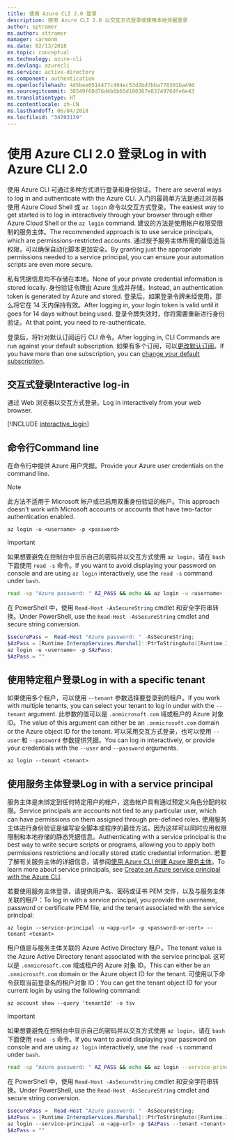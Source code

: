 ```yaml
---
title: 使用 Azure CLI 2.0 登录
description: 使用 Azure CLI 2.0 以交互方式登录或使用本地凭据登录
author: sptramer
ms.author: sttramer
manager: carmonm
ms.date: 02/13/2018
ms.topic: conceptual
ms.technology: azure-cli
ms.devlang: azurecli
ms.service: active-directory
ms.component: authentication
ms.openlocfilehash: 4d5bee6514477c494ec53d2bd7bba778301ba490
ms.sourcegitcommit: 38549f60d76d4b6b65d180367e83749769fe6e43
ms.translationtype: HT
ms.contentlocale: zh-CN
ms.lasthandoff: 06/04/2018
ms.locfileid: "34703139"
---
```

# <a name="log-in-with-azure-cli-20"></a><span data-ttu-id="7a6c5-103">使用 Azure CLI 2.0 登录</span><span class="sxs-lookup"><span data-stu-id="7a6c5-103">Log in with Azure CLI 2.0</span></span>

<span data-ttu-id="7a6c5-104">使用 Azure CLI 可通过多种方式进行登录和身份验证。</span><span class="sxs-lookup"><span data-stu-id="7a6c5-104">There are several ways to log in and authenticate with the Azure CLI.</span></span> <span data-ttu-id="7a6c5-105">入门的最简单方法是通过浏览器使用 Azure Cloud Shell 或 `az login` 命令以交互方式登录。</span><span class="sxs-lookup"><span data-stu-id="7a6c5-105">The easiest way to get started is to log in interactively through your browser through either Azure Cloud Shell or the `az login` command.</span></span>
<span data-ttu-id="7a6c5-106">建议的方法是使用帐户权限受限制的服务主体。</span><span class="sxs-lookup"><span data-stu-id="7a6c5-106">The recommended approach is to use service principals, which are permissions-restricted accounts.</span></span> <span data-ttu-id="7a6c5-107">通过授予服务主体所需的最低适当权限，可以确保自动化脚本更加安全。</span><span class="sxs-lookup"><span data-stu-id="7a6c5-107">By granting just the appropriate permissions needed to a service principal, you can ensure your automation scripts are even more secure.</span></span>

<span data-ttu-id="7a6c5-108">私有凭据信息均不存储在本地。</span><span class="sxs-lookup"><span data-stu-id="7a6c5-108">None of your private credential information is stored locally.</span></span> <span data-ttu-id="7a6c5-109">身份验证令牌由 Azure 生成并存储。</span><span class="sxs-lookup"><span data-stu-id="7a6c5-109">Instead, an authentication token is generated by Azure and stored.</span></span> <span data-ttu-id="7a6c5-110">登录后，如果登录令牌未经使用，那么将它在 14 天内保持有效。</span><span class="sxs-lookup"><span data-stu-id="7a6c5-110">After logging in, your login token is valid until it goes for 14 days without being used.</span></span> <span data-ttu-id="7a6c5-111">登录令牌失效时，你将需要重新进行身份验证。</span><span class="sxs-lookup"><span data-stu-id="7a6c5-111">At that point, you need to re-authenticate.</span></span>

<span data-ttu-id="7a6c5-112">登录后，将针对默认订阅运行 CLI 命令。</span><span class="sxs-lookup"><span data-stu-id="7a6c5-112">After logging in, CLI Commands are run against your default subscription.</span></span> <span data-ttu-id="7a6c5-113">如果有多个订阅，可以[更改默认订阅](manage-azure-subscriptions-azure-cli.md)。</span><span class="sxs-lookup"><span data-stu-id="7a6c5-113">If you have more than one subscription, you can [change your default subscription](manage-azure-subscriptions-azure-cli.md).</span></span>

## <a name="interactive-log-in"></a><span data-ttu-id="7a6c5-114">交互式登录</span><span class="sxs-lookup"><span data-stu-id="7a6c5-114">Interactive log-in</span></span>

<span data-ttu-id="7a6c5-115">通过 Web 浏览器以交互方式登录。</span><span class="sxs-lookup"><span data-stu-id="7a6c5-115">Log in interactively from your web browser.</span></span>

[!INCLUDE [interactive_login](includes/interactive-login.md)]

## <a name="command-line"></a><span data-ttu-id="7a6c5-116">命令行</span><span class="sxs-lookup"><span data-stu-id="7a6c5-116">Command line</span></span>

<span data-ttu-id="7a6c5-117">在命令行中提供 Azure 用户凭据。</span><span class="sxs-lookup"><span data-stu-id="7a6c5-117">Provide your Azure user credentials on the command line.</span></span>

> [!Note]
> <span data-ttu-id="7a6c5-118">此方法不适用于 Microsoft 帐户或已启用双重身份验证的帐户。</span><span class="sxs-lookup"><span data-stu-id="7a6c5-118">This approach doesn't work with Microsoft accounts or accounts that have two-factor authentication enabled.</span></span>

```azurecli
az login -u <username> -p <password>
```

> [!IMPORTANT]
> <span data-ttu-id="7a6c5-119">如果想要避免在控制台中显示自己的密码并以交互方式使用 `az login`，请在 `bash` 下面使用 `read -s` 命令。</span><span class="sxs-lookup"><span data-stu-id="7a6c5-119">If you want to avoid displaying your password on console and are using `az login` interactively, use the `read -s` command under `bash`.</span></span>
> 
> ```bash
> read -sp "Azure password: " AZ_PASS && echo && az login -u <username> -p $AZ_PASS
> ```
>
> <span data-ttu-id="7a6c5-120">在 PowerShell 中，使用 `Read-Host -AsSecureString` cmdlet 和安全字符串转换。</span><span class="sxs-lookup"><span data-stu-id="7a6c5-120">Under PowerShell, use the `Read-Host -AsSecureString` cmdlet and secure string conversion.</span></span>
> 
> ```powershell
> $securePass =  Read-Host "Azure password: " -AsSecureString;
> $AzPass = [Runtime.InteropServices.Marshal]::PtrToStringAuto([Runtime.InteropServices.Marshal]::SecureStringToBSTR($securePass));
> az login -u <username> -p $AzPass;
> $AzPass = ""
> ```

## <a name="log-in-with-a-specific-tenant"></a><span data-ttu-id="7a6c5-121">使用特定租户登录</span><span class="sxs-lookup"><span data-stu-id="7a6c5-121">Log in with a specific tenant</span></span>

<span data-ttu-id="7a6c5-122">如果使用多个租户，可以使用 `--tenant` 参数选择要登录到的租户。</span><span class="sxs-lookup"><span data-stu-id="7a6c5-122">If you work with multiple tenants, you can select your tenant to log in under with the `--tenant` argument.</span></span> <span data-ttu-id="7a6c5-123">此参数的值可以是 `.onmicrosoft.com` 域或租户的 Azure 对象 ID。</span><span class="sxs-lookup"><span data-stu-id="7a6c5-123">The value of this argument can either be an `.onmicrosoft.com` domain or the Azure object ID for the tenant.</span></span> <span data-ttu-id="7a6c5-124">可以采用交互方式登录，也可以使用 `--user` 和 `--password` 参数提供凭据。</span><span class="sxs-lookup"><span data-stu-id="7a6c5-124">You can log in interactively, or provide your credentials with the `--user` and `--password` arguments.</span></span> 

```azurecli
az login --tenant <tenant>
```

## <a name="log-in-with-a-service-principal"></a><span data-ttu-id="7a6c5-125">使用服务主体登录</span><span class="sxs-lookup"><span data-stu-id="7a6c5-125">Log in with a service principal</span></span>

<span data-ttu-id="7a6c5-126">服务主体是未绑定到任何特定用户的帐户，这些帐户具有通过预定义角色分配的权限。</span><span class="sxs-lookup"><span data-stu-id="7a6c5-126">Service principals are accounts not tied to any particular user, which can have permissions on them assigned through pre-defined roles.</span></span> <span data-ttu-id="7a6c5-127">使用服务主体进行身份验证是编写安全脚本或程序的最佳方法，因为这样可以同时应用权限限制和本地存储的静态凭据信息。</span><span class="sxs-lookup"><span data-stu-id="7a6c5-127">Authenticating with a service principal is the best way to write secure scripts or programs, allowing you to apply both permissions restrictions and locally stored static credential information.</span></span> <span data-ttu-id="7a6c5-128">若要了解有关服务主体的详细信息，请参阅[使用 Azure CLI 创建 Azure 服务主体](create-an-azure-service-principal-azure-cli.md)。</span><span class="sxs-lookup"><span data-stu-id="7a6c5-128">To learn more about service principals, see [Create an Azure service principal with the Azure CLI](create-an-azure-service-principal-azure-cli.md).</span></span>

<span data-ttu-id="7a6c5-129">若要使用服务主体登录，请提供用户名、密码或证书 PEM 文件，以及与服务主体关联的租户：</span><span class="sxs-lookup"><span data-stu-id="7a6c5-129">To log in with a service principal, you provide the username, password or certificate PEM file, and the tenant associated with the service principal:</span></span>

```azurecli
az login --service-principal -u <app-url> -p <password-or-cert> --tenant <tenant>
```

<span data-ttu-id="7a6c5-130">租户值是与服务主体关联的 Azure Active Directory 租户。</span><span class="sxs-lookup"><span data-stu-id="7a6c5-130">The tenant value is the Azure Active Directory tenant associated with the service principal.</span></span> <span data-ttu-id="7a6c5-131">这可以是 `.onmicrosoft.com` 域或租户的 Azure 对象 ID。</span><span class="sxs-lookup"><span data-stu-id="7a6c5-131">This can either be an `.onmicrosoft.com` domain or the Azure object ID for the tenant.</span></span>
<span data-ttu-id="7a6c5-132">可使用以下命令获取当前登录名的租户对象 ID：</span><span class="sxs-lookup"><span data-stu-id="7a6c5-132">You can get the tenant object ID for your current login by using the following command:</span></span>

```azurecli-interactive
az account show --query 'tenantId' -o tsv
```

> [!IMPORTANT]
> <span data-ttu-id="7a6c5-133">如果想要避免在控制台中显示自己的密码并以交互方式使用 `az login`，请在 `bash` 下面使用 `read -s` 命令。</span><span class="sxs-lookup"><span data-stu-id="7a6c5-133">If you want to avoid displaying your password on console and are using `az login` interactively, use the `read -s` command under `bash`.</span></span>
> 
> ```bash
> read -sp "Azure password: " AZ_PASS && echo && az login --service-principal -u <app-url> -p $AZ_PASS --tenant <tenant>
> ```
>
> <span data-ttu-id="7a6c5-134">在 PowerShell 中，使用 `Read-Host -AsSecureString` cmdlet 和安全字符串转换。</span><span class="sxs-lookup"><span data-stu-id="7a6c5-134">Under PowerShell, use the `Read-Host -AsSecureString` cmdlet and secure string conversion.</span></span>
> 
> ```powershell
> $securePass =  Read-Host "Azure password: " -AsSecureString;
> $AzPass = [Runtime.InteropServices.Marshal]::PtrToStringAuto([Runtime.InteropServices.Marshal]::SecureStringToBSTR($securePass));
> az login --service-principal -u <app-url> -p $AzPass --tenant <tenant>;
> $AzPass = ""
> ```
